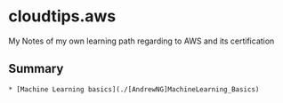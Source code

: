 # cloudtips.aws
My Notes of my own learning path regarding to AWS and its certification



## Summary
    * [Machine Learning basics](./[AndrewNG]MachineLearning_Basics)